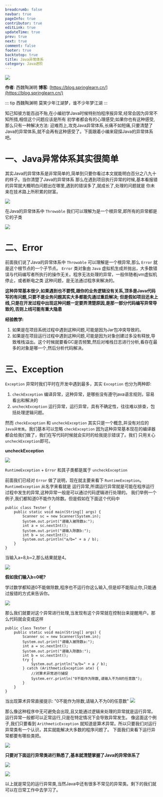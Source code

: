 ```yaml
---
breadcrumb: false
navbar: true
pageInfo: true
contributor: true
editLink: true
updateTime: true
prev: true
next: true
comment: false
footer: true
backtotop: true
title: Java异常体系
category: Java进阶
---
```



![](https://img.springlearn.cn/blog/learn_1589293715000.png)

**作者**: 西魏陶渊明
**博客**: [https://blog.springlearn.cn/](https://blog.springlearn.cn/)

::: tip 西魏陶渊明
莫笑少年江湖梦，谁不少年梦江湖
:::

知己知彼方能百战不殆,在小编初学Java时候特别怕程序报异常,经常会因为异常不知所措,相信这个问题应该是所有
初学者都会有的心理感受;如果你也有这种感受,那么只有一种解决方法:
迎难而上,攻克Java异常体系,长痛不如短痛,只要清楚了Java的异常体系,就不会再有这种感受了。下面跟着小编来窥探Java的异常体系吧。


# 一、Java异常体系其实很简单

其实Java的异常体系是非常简单的,简单到只要你看过本文就能明白百分之八九十的样子。当你清楚了Java的异常体系
那么在遇到项目执行异常的时候,基本看报错的异常就大概明白问题出在哪里,遇到的错误多了,就成长了,处理的问题就是
你未来在技术路上所积累的财富。

![](https://img.springlearn.cn/blog/learn_1589294764000.png)

在Java的异常体系中 `Throwable` 我们可以理解为是一个根异常,即所有的异常都是它的子类

![](https://img.springlearn.cn/blog/learn_1589295509000.png)

# 二、Error

前面我们说了Java的异常体系中 `Throwable` 可以理解是一个根异常,那么 `Error` 就是这个根节点的一个子节点。
`Error` 类对象由 `Java` 虚拟机生成并抛出，大多数错误与代码编写者所执行的操作无关。程序无法处理的异常，一般伴随者jvm虚拟机停止，或者断电之类
这种问题，是无法通过程序来解决的。

**这种异常基本很少,如果遇到也不要慌,跟你的业务逻辑没有关系,顶多是Java代码写的有问题,只要不是业务问题其实大多都能先通过重启解决;
但是假如项目还未上线,只是在开发过程中出现这种问题一定要弄清楚原因,是那一部分代码编写异常导致的,否则上线可能有重大隐患**

**经验教学:**
 
1. 如果是在项目系统过程中遇到这种问题,可能是因为Jar包冲突导致的。
2. 如果是在项目运行过程中遇到这种问题,可能是因为对象创建过多没有释放,导致堆栈溢出。这个时候就要看GC是否频繁,然后对堆栈日志进行分析,看存在最多的对象是哪一个,然后分析代码解决。

# 三、Exception

`Exception` 异常时我们平时在开发中遇到最多，其实 `Exception` 也分为两种即: 

1. `checkException` 编译异常，这种异常，是哪些没有遵守java语言规则，容易看出和解决的
2. `uncheckException` 运行异常，运行异常，具有不确定性，往往难以排查，包括处理逻辑问题。

然而 `checkException` 和 `uncheckException` 其实只是一个概念,并没有对应的 `Java异常类`。我们基本可以忽略
`checkException` 因为这种异常基本现在的编译器都会给我们做了，我们在写代码时候就会实时的给我提示错误了。我们
只用关心 `uncheckException`即可。

**uncheckException**

![](https://img.springlearn.cn/blog/learn_1589297073000.png)

`RuntimeException` + `Error` 和其子类都是属于 `uncheckException`

前面我们已经对 `Error` 做了说明，现在就主要来看下 `RuntimeException`。 `RuntimeException` 从名字来看就是
运行异常,所谓运行异常就是可能在程序运行过程中发生的异常,这种异常一般是可以通过代码逻辑进行处理的。
我们举例一个例子,我们都知道0不能作为除数。但是假如在下面这个代码中

```
public class Tester {
    public static void main(String[] args) {
        Scanner sc = new Scanner(System.in);
        System.out.print("请输入被除数a:");
        int a = sc.nextInt();
        System.out.print("请输入除数b:");
        int b = sc.nextInt();
        System.out.println("a/b=" + a / b);
    }
}
```

当输入a=8,b=2,那么结果就是4。

![](https://i02piccdn.sogoucdn.com/8206a4441e0386c3)


**假如我们输入b=0呢?**

学过数学都知道0不能做除数,程序也不运行你这么输入,但是却不能阻止你,只能通过报错的方式来告诉你。


![](https://img.springlearn.cn/blog/learn_1589298143000.png)

那么我们就要对这个异常进行处理,当发现有这个异常就在控制台来提醒用户。那么代码就会变成这样

```
public class Tester {
    public static void main(String[] args) {
        Scanner sc = new Scanner(System.in);
        System.out.print("请输入被除数a:");
        int a = sc.nextInt();
        System.out.print("请输入除数b:");
        int b = sc.nextInt();
        try {
            System.out.println("a/b=" + a / b);
        } catch (ArithmeticException ate) {
            //对算术异常进行捕捉
            System.err.println("0不能作为除数,请输入不为0的任意数");
        }
    }
}

```
当出现算术异常直接提示: "0不能作为除数,请输入不为0的任意数"
![](https://img.springlearn.cn/blog/learn_1589298261000.png)

那么像这种程序中无可避免会出现,且又能通过逻辑来处理的异常就是运行异常。运行异常一般都可以正常运行,只是在特定情况下会导致异常发生。
像这面这个例子,我们只要看到 `ArithmeticException` 就知道是算术异常。所以只要我们对运行异常类有一个认识，其实就能解决大多数的程序问题了。
下面我们来看下运行异常都要有哪些类把。

![](https://i03piccdn.sogoucdn.com/f960e6a461d218d2)


**只要对下面运行异常类进行熟悉了,基本就清楚掌握了Java的异常体系了**

![](https://img.springlearn.cn/blog/learn_1589299119000.png)

![](https://img.springlearn.cn/blog/learn_1589299523000.png)

以上就是常见的运行异常类,当然Java中还有很多不常见的异常类。剩下的我们就可以在日常工作中去学习了。




